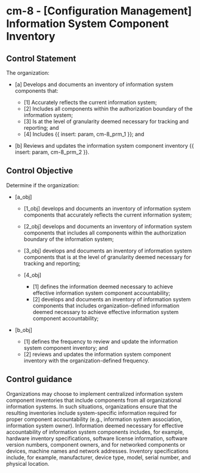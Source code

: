 # cm-8 - \[Configuration Management\] Information System Component Inventory

## Control Statement

The organization:

- \[a\] Develops and documents an inventory of information system components that:

  - \[1\] Accurately reflects the current information system;
  - \[2\] Includes all components within the authorization boundary of the information system;
  - \[3\] Is at the level of granularity deemed necessary for tracking and reporting; and
  - \[4\] Includes {{ insert: param, cm-8_prm_1 }}; and

- \[b\] Reviews and updates the information system component inventory {{ insert: param, cm-8_prm_2 }}.

## Control Objective

Determine if the organization:

- \[a_obj\]

  - \[1_obj\] develops and documents an inventory of information system components that accurately reflects the current information system;
  - \[2_obj\] develops and documents an inventory of information system components that includes all components within the authorization boundary of the information system;
  - \[3_obj\] develops and documents an inventory of information system components that is at the level of granularity deemed necessary for tracking and reporting;
  - \[4_obj\]

    - \[1\] defines the information deemed necessary to achieve effective information system component accountability;
    - \[2\] develops and documents an inventory of information system components that includes organization-defined information deemed necessary to achieve effective information system component accountability;

- \[b_obj\]

  - \[1\] defines the frequency to review and update the information system component inventory; and
  - \[2\] reviews and updates the information system component inventory with the organization-defined frequency.

## Control guidance

Organizations may choose to implement centralized information system component inventories that include components from all organizational information systems. In such situations, organizations ensure that the resulting inventories include system-specific information required for proper component accountability (e.g., information system association, information system owner). Information deemed necessary for effective accountability of information system components includes, for example, hardware inventory specifications, software license information, software version numbers, component owners, and for networked components or devices, machine names and network addresses. Inventory specifications include, for example, manufacturer, device type, model, serial number, and physical location.
